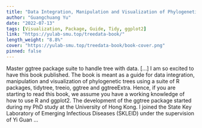 ```yaml
---
title: "Data Integration, Manipulation and Visualization of Phylogenetic Trees"
author: "Guangchuang Yu"
date: "2022-07-13"
tags: [Visualization, Package, Guide, Tidy, ggplot2]
link: "https://yulab-smu.top/treedata-book/"
length_weight: "8.8%"
cover: "https://yulab-smu.top/treedata-book/book-cover.png"
pinned: false
---
```


Master ggtree package suite to handle tree with data. [...] I am so excited to have this book published. The book is meant as a guide for data integration, manipulation and visualization of phylogenetic trees using a suite of R packages, tidytree, treeio, ggtree and ggtreeExtra. Hence, if you are starting to read this book, we assume you have a working knowledge of how to use R and ggplot2. The development of the ggtree package started during my PhD study at the University of Hong Kong. I joined the State Key Laboratory of Emerging Infectious Diseases (SKLEID) under the supervision of Yi Guan ...
